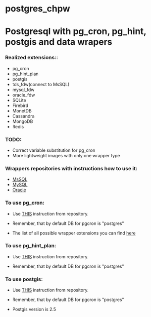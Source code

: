 # postgres_chpw

# Postgresql with pg_cron, pg_hint, postgis and data wrapers

### Realized extensions::

 - pg_cron
 - pg_hint_plan
 - postgis
 - tds_fdw(connect to MsSQL)
 - mysql_fdw
 - oracle_fdw
 - SQLite
 - Firebird
 - MonetDB
 - Cassandra
 - MongoDB
 - Redis

### TODO:

 - Correct variable substitution for pg_cron
 - More lightweight images with only one wrapper type

### Wrappers repositories with instructions how to use it:

 - [MsSQL](https://github.com/tds-fdw/tds_fdw)
 - [MySQL](https://github.com/EnterpriseDB/mysql_fdw)
 - [Oracle](https://github.com/laurenz/oracle_fdw)

### To use pg_cron:

 - Use [THIS](https://github.com/citusdata/pg_cron) instruction from repository.

 - Remember, that by default DB for pgcron is "postgres"

 - The list of all possible wrapper extensions you can find [here](https://wiki.postgresql.org/wiki/Foreign_data_wrappers)

### To use pg_hint_plan:

 - Use [THIS](https://pghintplan.osdn.jp/pg_hint_plan.html) instruction from repository.

 - Remember, that by default DB for pgcron is "postgres"

### To use postgis:

 - Use [THIS](https://trac.osgeo.org/postgis/wiki/UsersWikiPostGIS24UbuntuPGSQL10Apt) instruction from repository.

 - Remember, that by default DB for pgcron is "postgres"

 - Postgis version is 2.5
